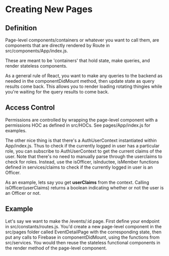 # Creating New Pages

## Definition

Page-level components/containers or whatever you want to call them, are components that are directly rendered by Route in src/components/App/index.js.

These are meant to be 'containers' that hold state, make queries, and render stateless components.

As a general rule of React, you want to make any queries to the backend as needed in the componentDidMount method, then update state as query results come back. This allows you to render loading rotating thingies while you're waiting for the query results to come back.

## Access Control

Permissions are controlled by wrapping the page-level component with a permissions HOC as defined in src/HOCs. See pages/App/index.js for examples.

The other nice thing is that there's a AuthUserContext instantiated within App/index.js. Thus to check if the currently logged in user has a particular role, you can subscribe to AuthUserContext to get the current claims of the user.
Note that there's no need to manually parse through the userclaims to check for roles. Instead, use the isOfficer, isInductee, isMember functions defined in services/claims to check if the currently logged in user is an Officer.

As an example, lets say you get **userClaims** from the context. Calling isOfficer(userClaims) returns a boolean indicating whether or not the user is an Officer or not.

## Example

Let's say we want to make the /events/:id page. First define your endpoint in src/constants/routes.js. You'd create a new page-level component in the src/pages folder called EventDetailPage with the corresponding state, then put any calls to Firebase in componentDidMount, using the functions from src/services. You would then reuse the stateless functional components in the render method of the page-level component.
